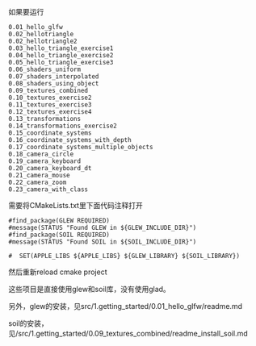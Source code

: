 如果要运行

```
0.01_hello_glfw
0.02_hellotriangle
0.02_hellotriangle2
0.03_hello_triangle_exercise1
0.04_hello_triangle_exercise2
0.05_hello_triangle_exercise3
0.06_shaders_uniform
0.07_shaders_interpolated
0.08_shaders_using_object
0.09_textures_combined
0.10_textures_exercise2
0.11_textures_exercise3
0.12_textures_exercise4
0.13_transformations
0.14_transformations_exercise2
0.15_coordinate_systems
0.16_coordinate_systems_with_depth
0.17_coordinate_systems_multiple_objects
0.18_camera_circle
0.19_camera_keyboard
0.20_camera_keyboard_dt
0.21_camera_mouse
0.22_camera_zoom
0.23_camera_with_class
```

需要将CMakeLists.txt里下面代码注释打开

```
#find_package(GLEW REQUIRED)
#message(STATUS "Found GLEW in ${GLEW_INCLUDE_DIR}")
#find_package(SOIL REQUIRED)
#message(STATUS "Found SOIL in ${SOIL_INCLUDE_DIR}")

#  SET(APPLE_LIBS ${APPLE_LIBS} ${GLEW_LIBRARY} ${SOIL_LIBRARY})
```

然后重新reload cmake project

这些项目是直接使用glew和soil库，没有使用glad。



另外，glew的安装，见src/1.getting_started/0.01_hello_glfw/readme.md

soil的安装，见/src/1.getting_started/0.09_textures_combined/readme_install_soil.md

